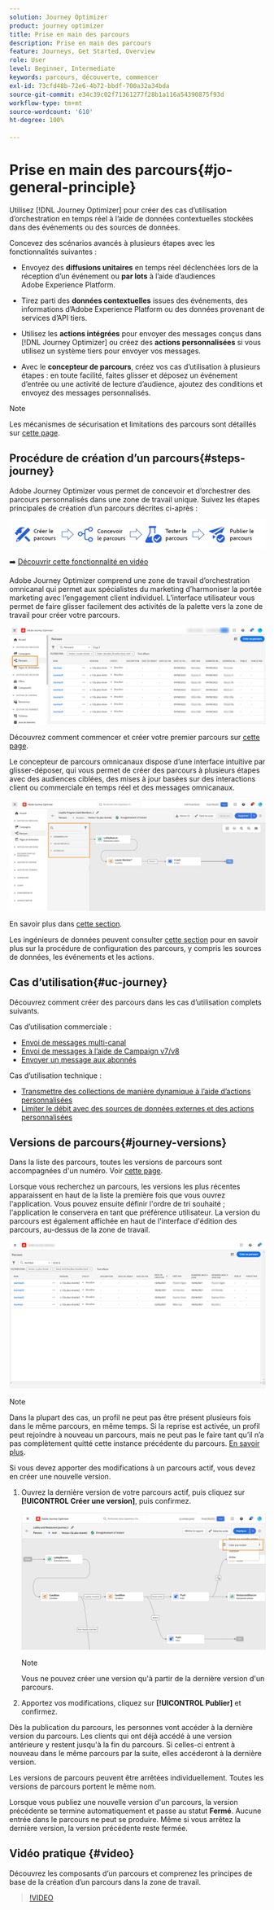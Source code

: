```yaml
---
solution: Journey Optimizer
product: journey optimizer
title: Prise en main des parcours
description: Prise en main des parcours
feature: Journeys, Get Started, Overview
role: User
level: Beginner, Intermediate
keywords: parcours, découverte, commencer
exl-id: 73cfd48b-72e6-4b72-bbdf-700a32a34bda
source-git-commit: e34c39c02f71361277f28b1a116a54390875f93d
workflow-type: tm+mt
source-wordcount: '610'
ht-degree: 100%

---
```



# Prise en main des parcours{#jo-general-principle}

Utilisez [!DNL Journey Optimizer] pour créer des cas d’utilisation d’orchestration en temps réel à l’aide de données contextuelles stockées dans des événements ou des sources de données.

Concevez des scénarios avancés à plusieurs étapes avec les fonctionnalités suivantes :

* Envoyez des **diffusions unitaires** en temps réel déclenchées lors de la réception d’un événement ou **par lots** à l’aide d’audiences Adobe Experience Platform.

* Tirez parti des **données contextuelles** issues des événements, des informations d’Adobe Experience Platform ou des données provenant de services d’API tiers.

* Utilisez les **actions intégrées** pour envoyer des messages conçus dans [!DNL Journey Optimizer] ou créez des **actions personnalisées** si vous utilisez un système tiers pour envoyer vos messages.

* Avec le **concepteur de parcours**, créez vos cas d’utilisation à plusieurs étapes : en toute facilité, faites glisser et déposez un événement d’entrée ou une activité de lecture d’audience, ajoutez des conditions et envoyez des messages personnalisés.

>[!NOTE]
>
>Les mécanismes de sécurisation et limitations des parcours sont détaillés sur [cette page](../start/guardrails.md).

## Procédure de création d’un parcours{#steps-journey}

Adobe Journey Optimizer vous permet de concevoir et d’orchestrer des parcours personnalisés dans une zone de travail unique. Suivez les étapes principales de création dʼun parcours décrites ci-après :

![](assets/journey-creation-process.png)

➡️ [Découvrir cette fonctionnalité en vidéo](#video)

Adobe Journey Optimizer comprend une zone de travail d’orchestration omnicanal qui permet aux spécialistes du marketing d’harmoniser la portée marketing avec l’engagement client individuel. L’interface utilisateur vous permet de faire glisser facilement des activités de la palette vers la zone de travail pour créer votre parcours.

![](assets/interface-journeys.png)

Découvrez comment commencer et créer votre premier parcours sur [cette page](journey-gs.md).

Le concepteur de parcours omnicanaux dispose d’une interface intuitive par glisser-déposer, qui vous permet de créer des parcours à plusieurs étapes avec des audiences ciblées, des mises à jour basées sur des interactions client ou commerciale en temps réel et des messages omnicanaux.

![](assets/journey38.png)

En savoir plus dans [cette section](using-the-journey-designer.md).

Les ingénieurs de données peuvent consulter [cette section](../configuration/about-data-sources-events-actions.md) pour en savoir plus sur la procédure de configuration des parcours, y compris les sources de données, les événements et les actions.


## Cas d’utilisation{#uc-journey}

Découvrez comment créer des parcours dans les cas d’utilisation complets suivants.

Cas d’utilisation commerciale :

* [Envoi de messages multi-canal](journeys-uc.md)
* [Envoi de messages à l’aide de Campaign v7/v8](ajo-ac.md)
* [Envoyer un message aux abonnés](message-to-subscribers-uc.md)

Cas d’utilisation technique :

* [Transmettre des collections de manière dynamique à l’aide d’actions personnalisées](collections.md)
* [Limiter le débit avec des sources de données externes et des actions personnalisées](limit-throughput.md)

## Versions de parcours{#journey-versions}

Dans la liste des parcours, toutes les versions de parcours sont accompagnées d&#39;un numéro. Voir [cette page](../building-journeys/using-the-journey-designer.md).

Lorsque vous recherchez un parcours, les versions les plus récentes apparaissent en haut de la liste la première fois que vous ouvrez l&#39;application. Vous pouvez ensuite définir l&#39;ordre de tri souhaité ; l&#39;application le conservera en tant que préférence utilisateur. La version du parcours est également affichée en haut de l&#39;interface d&#39;édition des parcours, au-dessus de la zone de travail.

![](assets/journeyversions1.png)

>[!NOTE]
>
>Dans la plupart des cas, un profil ne peut pas être présent plusieurs fois dans le même parcours, en même temps. Si la reprise est activée, un profil peut rejoindre à nouveau un parcours, mais ne peut pas le faire tant qu’il n’a pas complètement quitté cette instance précédente du parcours. [En savoir plus](end-journey.md).

Si vous devez apporter des modifications à un parcours actif, vous devez en créer une nouvelle version.

1. Ouvrez la dernière version de votre parcours actif, puis cliquez sur **[!UICONTROL Créer une version]**, puis confirmez.

   ![](assets/journeyversions2.png)

   >[!NOTE]
   >
   >Vous ne pouvez créer une version qu&#39;à partir de la dernière version d&#39;un parcours.

1. Apportez vos modifications, cliquez sur **[!UICONTROL Publier]** et confirmez.

Dès la publication du parcours, les personnes vont accéder à la dernière version du parcours. Les clients qui ont déjà accédé à une version antérieure y restent jusqu&#39;à la fin du parcours. Si celles-ci entrent à nouveau dans le même parcours par la suite, elles accéderont à la dernière version.

Les versions de parcours peuvent être arrêtées individuellement. Toutes les versions de parcours portent le même nom.

Lorsque vous publiez une nouvelle version d&#39;un parcours, la version précédente se termine automatiquement et passe au statut **Fermé**. Aucune entrée dans le parcours ne peut se produire. Même si vous arrêtez la dernière version, la version précédente reste fermée.

## Vidéo pratique {#video}

Découvrez les composants d’un parcours et comprenez les principes de base de la création d’un parcours dans la zone de travail.

>[!VIDEO](https://video.tv.adobe.com/v/3424996?quality=12)
